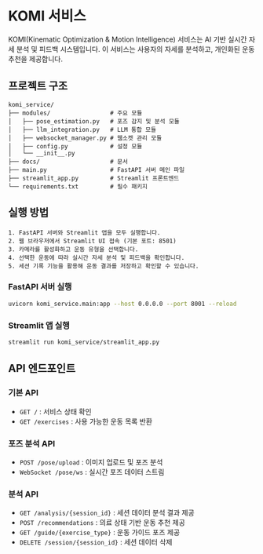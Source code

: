 # KOMI 서비스

KOMI(Kinematic Optimization & Motion Intelligence) 서비스는 AI 기반 실시간 자세 분석 및 피드백 시스템입니다. 이 서비스는 사용자의 자세를 분석하고, 개인화된 운동 추천을 제공합니다.

## 프로젝트 구조

```
komi_service/
├── modules/                 # 주요 모듈
│   ├── pose_estimation.py   # 포즈 감지 및 분석 모듈
│   ├── llm_integration.py   # LLM 통합 모듈
│   ├── websocket_manager.py # 웹소켓 관리 모듈
│   ├── config.py            # 설정 모듈
│   └── __init__.py
├── docs/                    # 문서
├── main.py                  # FastAPI 서버 메인 파일
├── streamlit_app.py         # Streamlit 프론트엔드
└── requirements.txt         # 필수 패키지
```


## 실행 방법
    1. FastAPI 서버와 Streamlit 앱을 모두 실행합니다.
    2. 웹 브라우저에서 Streamlit UI 접속 (기본 포트: 8501)
    3. 카메라를 활성화하고 운동 유형을 선택합니다.
    4. 선택한 운동에 따라 실시간 자세 분석 및 피드백을 확인합니다.
    5. 세션 기록 기능을 활용해 운동 결과를 저장하고 확인할 수 있습니다.

### FastAPI 서버 실행
```bash
uvicorn komi_service.main:app --host 0.0.0.0 --port 8001 --reload
```

### Streamlit 앱 실행
```bash
streamlit run komi_service/streamlit_app.py
```

## API 엔드포인트

### 기본 API
- `GET /` : 서비스 상태 확인
- `GET /exercises` : 사용 가능한 운동 목록 반환

### 포즈 분석 API
- `POST /pose/upload` : 이미지 업로드 및 포즈 분석
- `WebSocket /pose/ws` : 실시간 포즈 데이터 스트림

### 분석 API
- `GET /analysis/{session_id}` : 세션 데이터 분석 결과 제공
- `POST /recommendations` : 의료 상태 기반 운동 추천 제공
- `GET /guide/{exercise_type}` : 운동 가이드 포즈 제공
- `DELETE /session/{session_id}` : 세션 데이터 삭제


